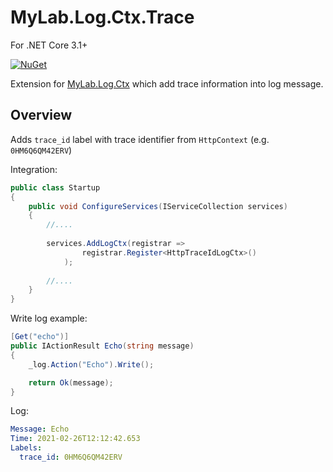 # MyLab.Log.Ctx.Trace

For .NET Core 3.1+

[![NuGet](https://img.shields.io/nuget/v/MyLab.Log.Ctx.Trace.svg)](https://www.nuget.org/packages/MyLab.Log.Ctx.Trace/)

Extension for [MyLab.Log.Ctx](https://github.com/mylab-log/ctx) which add trace information into log message.

## Overview

Adds `trace_id` label with trace identifier from `HttpContext` (e.g. `0HM6Q6QM42ERV`)

Integration:

```c#
public class Startup
{
    public void ConfigureServices(IServiceCollection services)
    {
	    //....
	    
        services.AddLogCtx(registrar => 
        		registrar.Register<HttpTraceIdLogCtx>()
        	);	
        
        //....
    }
}
```

Write log example:

```c#
[Get("echo")]
public IActionResult Echo(string message)
{
	_log.Action("Echo").Write();

	return Ok(message);
}
```

Log:

```yaml
Message: Echo
Time: 2021-02-26T12:12:42.653
Labels:
  trace_id: 0HM6Q6QM42ERV
```

